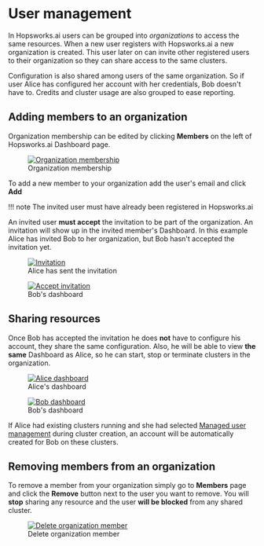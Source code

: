 # User management
In Hopsworks.ai users can be grouped into *organizations* to access the same resources.
When a new user registers with Hopsworks.ai a new organization is created. This user later on can
invite other registered users to their organization so they can share access to the same clusters.

Configuration is also shared among users of the same organization. So if user Alice has configured
her account with her credentials, Bob doesn't have to. Credits and cluster usage are also grouped to
ease reporting.

## Adding members to an organization
Organization membership can be edited by clicking **Members** on the left of Hopsworks.ai Dashboard page.

<p align="center">
  <figure>
    <a  href="../../../assets/images/hopsworksai/members_empty.png">
      <img src="../../../assets/images/hopsworksai/members_empty.png" alt="Organization membership">
    </a>
    <figcaption>Organization membership</figcaption>
  </figure>
</p>

To add a new member to your organization add the user's email and click **Add**

!!! note
     The invited user must have already been registered in Hopsworks.ai

An invited user **must accept** the invitation to be part of the organization. An invitation will show up in
the invited member's Dashboard. In this example Alice has invited Bob to her organization, but Bob hasn't accepted
the invitation yet.

<p align="center">
  <figure>
    <a  href="../../../assets/images/hopsworksai/members_invited.png">
      <img src="../../../assets/images/hopsworksai/members_invited.png" alt="Invitation">
    </a>
    <figcaption>Alice has sent the invitation</figcaption>
  </figure>

  <figure>
    <a  href="../../../assets/images/hopsworksai/members_accept.png">
      <img src="../../../assets/images/hopsworksai/members_accept.png" alt="Accept invitation">
    </a>
    <figcaption>Bob's dashboard</figcaption>
  </figure>
</p>

## Sharing resources
Once Bob has accepted the invitation he does **not** have to configure his account, they share the same configuration.
Also, he will be able to view **the same** Dashboard as Alice, so he can start, stop or terminate clusters in the organization.

<p align="center">
  <figure>
    <a  href="../../../assets/images/hopsworksai/alice_dashboard.png">
      <img src="../../../assets/images/hopsworksai/alice_dashboard.png" alt="Alice dashboard">
    </a>
    <figcaption>Alice's dashboard</figcaption>
  </figure>

  <figure>
    <a  href="../../../assets/images/hopsworksai/bob_dashboard.png">
      <img src="../../../assets/images/hopsworksai/bob_dashboard.png" alt="Bob dashboard">
    </a>
    <figcaption>Bob's dashboard</figcaption>
  </figure>
</p>

If Alice had existing clusters running and she had selected [Managed user management](../aws/cluster_creation/#step-9-user-management-selection)
during cluster creation, an account will be automatically created for Bob on these clusters.

## Removing members from an organization
To remove a member from your organization simply go to **Members** page and click the **Remove** button next to the user you want to remove.
You will **stop** sharing any resource and the user **will be blocked** from any shared cluster.

<p align="center">
  <figure>
    <a  href="../../../assets/images/hopsworksai/members_delete.png">
      <img src="../../../assets/images/hopsworksai/members_delete.png" alt="Delete organization member">
    </a>
    <figcaption>Delete organization member</figcaption>
  </figure>
</p>
